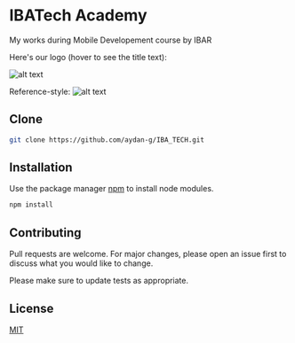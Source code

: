 # IBATech Academy

My works during Mobile Developement course by IBAR

Here's our logo (hover to see the title text):

![alt text](https://edumap.az/wp-content/uploads/2019/09/news.png "Logo Title Text 1")

Reference-style:
![alt text][logo]

[logo]: https://edumap.az/wp-content/uploads/2019/09/news.png "Logo Title Text 2"

## Clone

```bash
git clone https://github.com/aydan-g/IBA_TECH.git
```

## Installation

Use the package manager [npm](https://www.npmjs.com/) to install node modules.

```bash
npm install
```

## Contributing

Pull requests are welcome. For major changes, please open an issue first to discuss what you would like to change.

Please make sure to update tests as appropriate.

## License

[MIT](https://choosealicense.com/)
